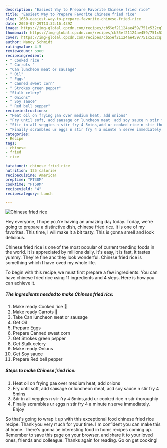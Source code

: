 ```yaml
---
description: "Easiest Way to Prepare Favorite Chinese fried rice"
title: "Easiest Way to Prepare Favorite Chinese fried rice"
slug: 1650-easiest-way-to-prepare-favorite-chinese-fried-rice
date: 2020-07-29T13:32:16.439Z
image: https://img-global.cpcdn.com/recipes/cb55ef21124ae459/751x532cq70/chinese-fried-rice-recipe-main-photo.jpg
thumbnail: https://img-global.cpcdn.com/recipes/cb55ef21124ae459/751x532cq70/chinese-fried-rice-recipe-main-photo.jpg
cover: https://img-global.cpcdn.com/recipes/cb55ef21124ae459/751x532cq70/chinese-fried-rice-recipe-main-photo.jpg
author: Nancy Schmidt
ratingvalue: 4.5
reviewcount: 3900
recipeingredient:
- " Cooked rice "
- " Carrots "
- "Can luncheon meat or sausage"
- " Oil"
- " Eggs"
- " Canned sweet corn"
- " Strokes green pepper"
- "Stalk celery"
- " Onions"
- " Soy sauce"
- " Red bell pepper"
recipeinstructions:
- "Heat oil on frying pan over medium heat, add onions"
- "Fry until soft, add sausage or luncheon meat, add soy sauce n stir fry 4 5mins"
- "Stir in all veggies n stir fry 4 5mins,add ur cooked rice n stir thoroughly"
- "Finally scrambles ur eggs n stir fry 4 a minute n serve immediately. Enjoy"
categories:
- Recipe
tags:
- chinese
- fried
- rice

katakunci: chinese fried rice 
nutrition: 125 calories
recipecuisine: American
preptime: "PT38M"
cooktime: "PT59M"
recipeyield: "4"
recipecategory: Lunch

---
```



![Chinese fried rice](https://img-global.cpcdn.com/recipes/cb55ef21124ae459/751x532cq70/chinese-fried-rice-recipe-main-photo.jpg)

Hey everyone, I hope you're having an amazing day today. Today, we're going to prepare a distinctive dish, chinese fried rice. It is one of my favorites. This time, I will make it a bit tasty. This is gonna smell and look delicious.



Chinese fried rice is one of the most popular of current trending foods in the world. It is appreciated by millions daily. It's easy, it is fast, it tastes yummy. They're fine and they look wonderful. Chinese fried rice is something which I have loved my whole life.


To begin with this recipe, we must first prepare a few ingredients. You can have chinese fried rice using 11 ingredients and 4 steps. Here is how you can achieve it.

<!--inarticleads1-->

##### The ingredients needed to make Chinese fried rice:

1. Make ready  Cooked rice 🍚
1. Make ready  Carrots 🥕
1. Take Can luncheon meat or sausage
1. Get  Oil
1. Prepare  Eggs
1. Prepare  Canned sweet corn
1. Get  Strokes green pepper
1. Get Stalk celery
1. Make ready  Onions
1. Get  Soy sauce
1. Prepare  Red bell pepper




<!--inarticleads2-->

##### Steps to make Chinese fried rice:

1. Heat oil on frying pan over medium heat, add onions
1. Fry until soft, add sausage or luncheon meat, add soy sauce n stir fry 4 5mins
1. Stir in all veggies n stir fry 4 5mins,add ur cooked rice n stir thoroughly
1. Finally scrambles ur eggs n stir fry 4 a minute n serve immediately. Enjoy




So that's going to wrap it up with this exceptional food chinese fried rice recipe. Thank you very much for your time. I'm confident you can make this at home. There's gonna be interesting food in home recipes coming up. Remember to save this page on your browser, and share it to your loved ones, friends and colleague. Thanks again for reading. Go on get cooking!
